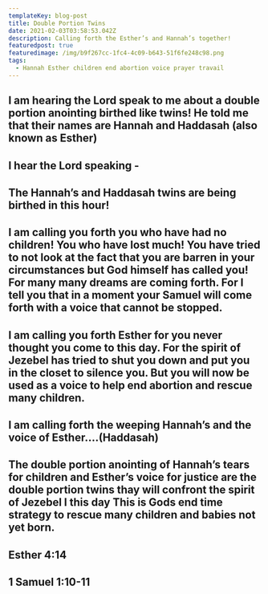 ```yaml
---
templateKey: blog-post
title: Double Portion Twins
date: 2021-02-03T03:58:53.042Z
description: Calling forth the Esther’s and Hannah’s together!
featuredpost: true
featuredimage: /img/b9f267cc-1fc4-4c09-b643-51f6fe248c98.png
tags:
  - Hannah Esther children end abortion voice prayer travail
---
```

## I am hearing the Lord speak to me about a double portion anointing  birthed like twins!  He told me that their names are Hannah and Haddasah (also known as Esther)

## I hear the Lord speaking -

## The Hannah’s and Haddasah twins are being birthed in this hour!

## I am calling  you forth you who have had no children!  You who have lost much!  You have tried to not look at the fact that you are barren in your circumstances  but God himself has called you!    For many many dreams are coming forth.  For I tell you that  in a moment your Samuel will come forth with a voice that cannot be stopped.

## 

## I am calling you forth Esther for you never thought you come to this day.   For the spirit of Jezebel has tried to shut you down  and put you in the closet to silence you.  But you will now be used as a voice to help end abortion and rescue many children.

## 

## I am calling forth the weeping Hannah’s  and the voice of Esther....(Haddasah)

## The double portion anointing of Hannah’s tears for children and Esther’s voice for justice are the double portion twins thay will confront the spirit of Jezebel I this day This is Gods end time strategy to rescue many children and babies not yet born.



## Esther 4:14 

## 1 Samuel 1:10-11
